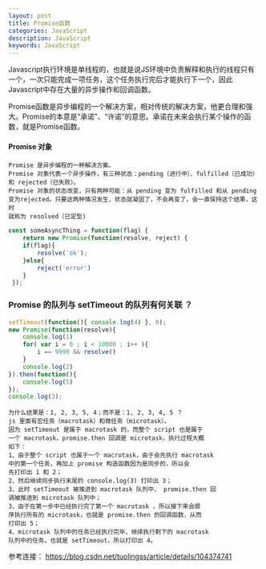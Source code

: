 ```yaml
---
layout: post
title: Promise函数
categories: JavaScript
description: JavaScript
keywords: JavaScript
---
```

Javascript执行环境是单线程的，也就是说JS环境中负责解释和执行的线程只有一个，一次只能完成一项任务，这个任务执行完后才能执行下一个，因此Javascript中存在大量的异步操作和回调函数。

Promise函数是异步编程的一个解决方案，相对传统的解决方案，他更合理和强大。Promise的本意是“承诺”、“许诺”的意思。承诺在未来会执行某个操作的函数，就是Promise函数。

#### Promise 对象
```
Promise 是异步编程的一种解决方案。
Promise 对象代表一个异步操作，有三种状态：pending（进行中）、fulfilled（已成功）和 rejected（已失败）。
Promise 对象的状态改变，只有两种可能：从 pending 变为 fulfilled 和从 pending 变为rejected。只要这两种情况发生，状态就凝固了，不会再变了，会一直保持这个结果，这时
就称为 resolved（已定型)

```

```javascript
const someAsyncThing = function(flag) {
    return new Promise(function(resolve, reject) {
    if(flag){
        resolve('ok');
    }else{
        reject('error')
    }
 });
```




### Promise 的队列与 setTimeout 的队列有何关联 ？

```javascript
setTimeout(function(){ console.log(4) }, 0);
new Promise(function(resolve){
    console.log(1)
    for( var i = 0 ; i < 10000 ; i++ ){
        i == 9999 && resolve()
    }
    console.log(2)
}).then(function(){
    console.log(5)
});
console.log(3);
```
```
为什么结果是：1, 2, 3, 5, 4；而不是：1, 2, 3, 4, 5 ？
js 里面有宏任务（macrotask）和微任务（microtask）。
因为 setTimeout 是属于 macrotask 的，而整个 script 也是属于
一个 macrotask，promise.then 回调是 microtask，执行过程大概
如下：
1、由于整个 script 也属于一个 macrotask，由于会先执行 macrotask
中的第一个任务，再加上 promise 构造函数因为是同步的，所以会
先打印出 1 和 2；
2、然后继续同步执行末尾的 console.log(3) 打印出 3；
3、此时 setTimeout 被推进到 macrotask 队列中， promise.then 回
调被推进到 microtask 队列中；
3、由于在第一步中已经执行完了第一个 macrotask ，所以接下来会顺
序执行所有的 microtask，也就是 promise.then 的回调函数，从而
打印出 5；
4、microtask 队列中的任务已经执行完毕，继续执行剩下的 macrotask
队列中的任务，也就是 setTimeout，所以打印出 4。

```

参考连接：
https://blog.csdn.net/tuolingss/article/details/104374741

